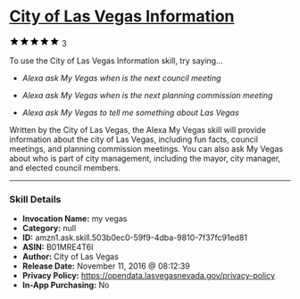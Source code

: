 # [City of Las Vegas Information](http://alexa.amazon.com/#skills/amzn1.ask.skill.503b0ec0-59f9-4dba-9810-7f37fc91ed81)
![5 stars](../../images/ic_star_black_18dp_1x.png)![5 stars](../../images/ic_star_black_18dp_1x.png)![5 stars](../../images/ic_star_black_18dp_1x.png)![5 stars](../../images/ic_star_black_18dp_1x.png)![5 stars](../../images/ic_star_black_18dp_1x.png) 3

To use the City of Las Vegas Information skill, try saying...

* *Alexa ask My Vegas when is the next council meeting*

* *Alexa ask My Vegas when is the next planning commission meeting*

* *Alexa ask My Vegas to tell me something about Las Vegas*

Written by the City of Las Vegas, the Alexa My Vegas skill will provide information about the city of Las Vegas, including fun facts, council meetings, and planning commission meetings. You can also ask My Vegas about who is part of city management, including the mayor, city manager, and elected council members.

***

### Skill Details

* **Invocation Name:** my vegas
* **Category:** null
* **ID:** amzn1.ask.skill.503b0ec0-59f9-4dba-9810-7f37fc91ed81
* **ASIN:** B01MRE4T6I
* **Author:** City of Las Vegas
* **Release Date:** November 11, 2016 @ 08:12:39
* **Privacy Policy:** https://opendata.lasvegasnevada.gov/privacy-policy
* **In-App Purchasing:** No
